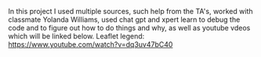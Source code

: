 In this project I used multiple sources, such help from the TA's, worked with classmate Yolanda Williams, used chat gpt and xpert learn to debug the code and to figure out how to do things and why, as well as youtube vdeos which will be linked below. Leaflet legend: https://www.youtube.com/watch?v=dq3uv47bC40
